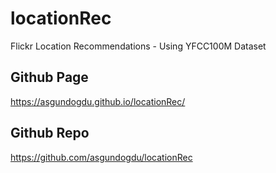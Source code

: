 # locationRec
Flickr Location Recommendations - Using YFCC100M Dataset

## Github Page
https://asgundogdu.github.io/locationRec/

## Github Repo
https://github.com/asgundogdu/locationRec
